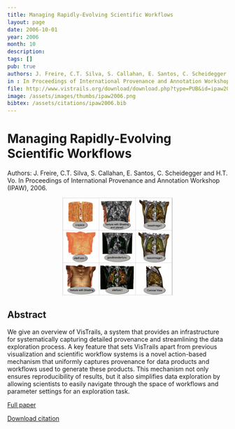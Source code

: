 ```yaml
---
title: Managing Rapidly-Evolving Scientific Workflows
layout: page
date: 2006-10-01
year: 2006
month: 10
description:
tags: []
pub: true
authors: J. Freire, C.T. Silva, S. Callahan, E. Santos, C. Scheidegger and H.T. Vo
in : In Proceedings of International Provenance and Annotation Workshop (IPAW)
file: http://www.vistrails.org/download/download.php?type=PUB&id=ipaw2006.pdf
image: /assets/images/thumbs/ipaw2006.png
bibtex: /assets/citations/ipaw2006.bib
---
```


# Managing Rapidly-Evolving Scientific Workflows

Authors: J. Freire, C.T. Silva, S. Callahan, E. Santos, C. Scheidegger and H.T. Vo.
In Proceedings of International Provenance and Annotation Workshop (IPAW), 2006.

<center><img src="/assets/images/thumbs/ipaw2006.png" style="width: 50%;" /></center>

## Abstract
We give an overview of VisTrails, a system that provides an infrastructure for systematically capturing detailed provenance and streamlining the data exploration process. A key feature that sets VisTrails apart from previous visualization and scientific workflow systems is a novel action-based mechanism that uniformly captures provenance for data products and workflows used to generate these products. This mechanism not only ensures reproducibility of results, but it also simplifies data exploration by allowing scientists to easily navigate through the space of workflows and parameter settings for an exploration task.


[Full paper](http://www.vistrails.org/download/download.php?type=PUB&id=ipaw2006.pdf)

[Download citation](/assets/citations/ipaw2006.bib) 